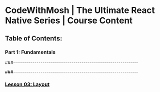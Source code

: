 # CodeWithMosh | The Ultimate React Native Series | Course Content
## Table of Contents:

### Part 1: Fundamentals
###----------------------------------------------------------------

###----------------------------------------------------------------
### [Lesson 03: Layout][f03-layout]


[f03-layout]: https://github.com/moarifur/The-Ultimate-React-Native-Series/tree/f03-layout/app/fundamentals/layout
